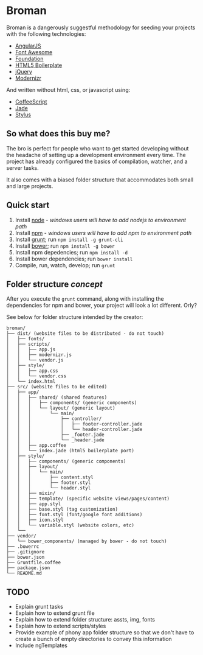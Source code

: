 # Broman

Broman is a dangerously suggestful methodology for seeding your projects with the following technologies:

 * [AngularJS](http://angularjs.org/)
 * [Font Awesome](http://fontawesome.io/)
 * [Foundation](http://foundation.zurb.com/)
 * [HTML5 Boilerplate](http://html5boilerplate.com/)
 * [jQuery](http://jquery.com/)
 * [Modernizr](http://modernizr.com/)

And written without html, css, or javascript using:

* [CoffeeScript](http://coffeescript.org/)
* [Jade](http://jade-lang.com/)
* [Stylus](http://learnboost.github.io/stylus/)

## So what does this buy me?

The bro is perfect for people who want to get started developing without the headache of setting up a development environment every time. The project has already configured the basics of compilation, watcher, and a server tasks.

It also comes with a biased folder structure that accommodates both small and large projects.

## Quick start

1. Install [node](http://nodejs.org/) - *windows users will have to add nodejs to environment path*
2. Install [npm](http://nodejs.org/download/) - *windows users will have to add npm to environment path*
3. Install [grunt](http://gruntjs.com/); run `npm install -g grunt-cli`
4. Install [bower](http://bower.io/); run `npm install -g bower`
5. Install npm depedencies; run `npm install -d`
6. Install bower dependencies; run `bower install`
7. Compile, run, watch, develop; run `grunt`

## Folder structure *concept*

After you execute the ```grunt``` command, along with installing the dependencies for npm and bower, your project will look a lot different. Orly?

See below for folder structure intended by the creator:

```
broman/
├── dist/ (website files to be distributed - do not touch)
│   ├── fonts/
│   ├── scripts/
│   │   ├── app.js
│   │   ├── modernizr.js
│   │   └── vendor.js
│   ├── style/
│   │   ├── app.css
│   │   └── vendor.css
│   └── index.html
├── src/ (website files to be edited)
│   ├── app/
│   │   ├── shared/ (shared features)
│   │   │   ├── components/ (generic components)
│   │   │   └── layout/ (generic layout)
│   │   │       └── main/
│   │   │           ├── controller/
│   │   │           │   ├── footer-controller.jade
│   │   │           │   └── header-controller.jade
│   │   │           ├── _footer.jade
│   │   │           └── _header.jade
│   │   ├── app.coffee
│   │   └── index.jade (html5 boilerplate port)
│   ├── style/
│   │   ├── components/ (generic components)
│   │   ├── layout/
│   │   │   └── main/
│   │   │       ├── content.styl
│   │   │       ├── footer.styl
│   │   │       └── header.styl
│   │   ├── mixin/
│   │   ├── template/ (specific website views/pages/content)
│   │   ├── app.styl
│   │   ├── base.styl (tag customization)
│   │   ├── font.styl (font/google font additions)
│   │   ├── icon.styl
│   │   └── variable.styl (website colors, etc)
│   └── 
├── vendor/
│   └── bower_components/ (managed by bower - do not touch)
├── .bowerrc
├── .gitignore
├── bower.json
├── Gruntfile.coffee
├── package.json
└── README.md
```

## TODO

* Explain grunt tasks
* Explain how to extend grunt file
* Explain how to extend folder structure: assts, img, fonts
* Explain how to extend scripts/styles
* Provide example of phony app folder structure so that we don't have to create a bunch of empty directories to convey this information
* Include ngTemplates